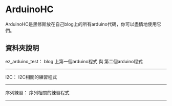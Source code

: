 # ArduinoHC
ArduinoHC是黑修斯放在自己blog上的所有arduino代碼，你可以盡情地使用它們。


## 資料夾說明
ez_arduino_test： blog 上第一個arduino程式 與 第二個arduino程式
***
I2C： I2C相關的練習程式
***
序列練習： 序列相關的練習程式
***
